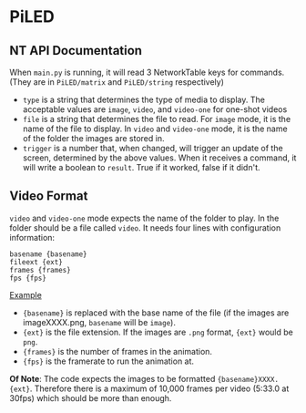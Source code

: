 # PiLED
 
## NT API Documentation
When `main.py` is running, it will read 3 NetworkTable keys for commands. (They are in `PiLED/matrix` and `PiLED/string` respectively)
- `type` is a string that determines the type of media to display. The acceptable values are `image`, `video`, and `video-one` for one-shot videos
- `file` is a string that determines the file to read. For `image` mode, it is the name of the file to display. In `video` and `video-one` mode, it is the name of the folder the images are stored in.
- `trigger` is a number that, when changed, will trigger an update of the screen, determined by the above values.
When it receives a command, it will write a boolean to `result`. True if it worked, false if it didn't.

## Video Format
`video` and `video-one` mode expects the name of the folder to play. In the folder should be a file called `video`. It needs four lines with configuration information:
```
basename {basename}
fileext {ext}
frames {frames}
fps {fps}
```
[Example](matrix/MatrixWarmup/video)
- `{basename}` is replaced with the base name of the file (if the images are imageXXXX.png, `basename` will be `image`).  
- `{ext}` is the file extension. If the images are `.png` format, `{ext}` would be `png`.  
- `{frames}` is the number of frames in the animation.  
- `{fps}` is the framerate to run the animation at.  
  
**Of Note**: The code expects the images to be formatted `{basename}XXXX.{ext}`. Therefore there is a maximum of 10,000 frames per video (5:33.0 at 30fps) which should be more than enough.